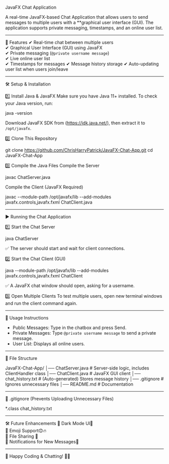 JavaFX Chat Application

A real-time JavaFX-based Chat Application that allows users to send messages to multiple users with a **graphical user interface (GUI). The application supports private messaging, timestamps, and an online user list.

---

🚀 Features
✔ Real-time chat between multiple users  
✔ Graphical User Interface (GUI) using JavaFX  
✔ Private messaging (`@private username message`)  
✔ Live online user list  
✔ Timestamps for messages 
✔ Message history storage 
✔ Auto-updating user list when users join/leave 

---

🛠 Setup & Installation

1️⃣ Install Java & JavaFX
Make sure you have Java 11+ installed.
To check your Java version, run:

java -version

Download JavaFX SDK from (https://jdk.java.net/), then extract it to `/opt/javafx`.

2️⃣ Clone This Repository

git clone https://github.com/ChrisHarryPatrick/JavaFX-Chat-App.git
cd JavaFX-Chat-App


3️⃣ Compile the Java Files
Compile the Server

javac ChatServer.java


Compile the Client (JavaFX Required)

javac --module-path /opt/javafx/lib --add-modules javafx.controls,javafx.fxml ChatClient.java

---

▶️ Running the Chat Application

1️⃣ Start the Chat Server

java ChatServer

✅ The server should start and wait for client connections.

2️⃣ Start the Chat Client (GUI)

java --module-path /opt/javafx/lib --add-modules javafx.controls,javafx.fxml ChatClient

✅ A JavaFX chat window should open, asking for a username.

3️⃣ Open Multiple Clients
To test multiple users, open new terminal windows and run the client command again.

---

📜 Usage Instructions
- Public Messages: Type in the chatbox and press Send.
- Private Messages: Type `@private username message` to send a private message.
- User List: Displays all online users.

---

📌 File Structure

JavaFX-Chat-App/
│── ChatServer.java   # Server-side logic, includes ClientHandler class
│── ChatClient.java   # JavaFX GUI client
│── chat_history.txt   # (Auto-generated) Stores message history
│── .gitignore   # Ignores unnecessary files
│── README.md   # Documentation

---

📌 .gitignore (Prevents Uploading Unnecessary Files)

*.class
chat_history.txt

---

🛠 Future Enhancements
🚀 Dark Mode UI🌙  
🚀 Emoji Support😊🔥  
🚀 File Sharing 📂  
🚀 Notifications for New Messages🔔  

---

🎯 Happy Coding & Chatting! 💬🚀

